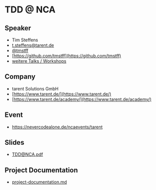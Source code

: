 # TDD @ NCA

## Speaker

* Tim Steffens
* [t.steffens@tarent.de](mailto:t.steffens@tarent.de)
* [@tmstff](https://twitter.com/tmstff)
* [https://github.com/tmstff](https://github.com/tmstff)
* [weitere Talks / Workshops](https://tmstff.github.io/talks/)

## Company

* tarent Solutions GmbH
* [https://www.tarent.de/](https://www.tarent.de/)
* [https://www.tarent.de/academy/](https://www.tarent.de/academy/)

## Event

* https://nevercodealone.de/ncaevents/tarent

## Slides

* [TDD@NCA.pdf](TDD@NCA.pdf)

## Project Documentation

* [project-documentation.md](project-documentation.md)